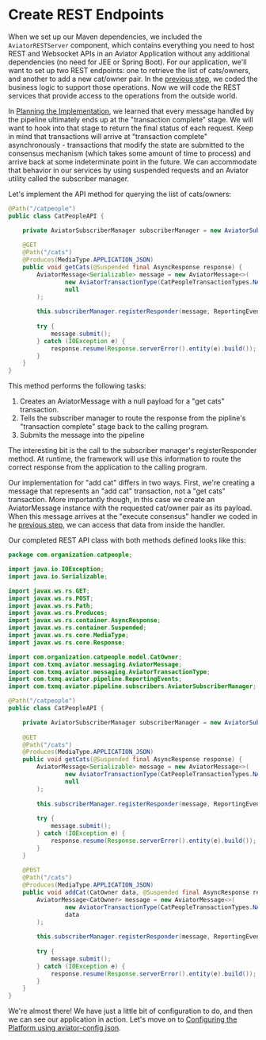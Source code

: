 Create REST Endpoints
=====================

When we set up our Maven dependencies, we included the `AviatorRESTServer` component, which contains everything you need to host REST and Websocket APIs in an Aviator Application without any additional dependencies (no need for JEE or Spring Boot).  For our application, we'll want to set up two REST endpoints:  one to retrieve the list of cats/owners, and another to add a new cat/owner pair.  In the [previous step](BusinessLogic.md), we coded the business logic to support those operations.  Now we will code the REST services that provide access to the operations from the outside world.

In [Planning the Implementation](Planning.md), we learned that every message handled by the pipeline ultimately ends up at the "transaction complete" stage.  We will want to hook into that stage to return the final status of each request.  Keep in mind that transactions will arrive at "transaction complete" asynchronously - transactions that modify the state are submitted to the consensus mechanism (which takes some amount of time to process) and arrive back at some indeterminate point in the future.  We can accommodate that behavior in our services by using suspended requests and an Aviator utility called the subscriber manager.

Let's implement the API method for querying the list of cats/owners:
```java
@Path("/catpeople")
public class CatPeopleAPI {

	private AviatorSubscriberManager subscriberManager = new AviatorSubscriberManager();
	
	@GET
	@Path("/cats")
	@Produces(MediaType.APPLICATION_JSON)
	public void getCats(@Suspended final AsyncResponse response) {
		AviatorMessage<Serializable> message = new AviatorMessage<>(
				new AviatorTransactionType(CatPeopleTransactionTypes.NAMESPACE, CatPeopleTransactionTypes.GET_CATS),
				null
		);
		
		this.subscriberManager.registerResponder(message, ReportingEvents.transactionComplete, response);
		
		try {
			message.submit();
		} catch (IOException e) {
			response.resume(Response.serverError().entity(e).build());
		}
	}
}
```
This method performs the following tasks:
1. Creates an AviatorMessage with a null payload for a "get cats" transaction.
2. Tells the subscriber manager to route the response from the pipline's "transaction complete" stage back to the calling program.
3. Submits the message into the pipeline

The interesting bit is the call to the subscriber manager's registerResponder method.  At runtime, the framework will use this information to route the correct response from the application to the calling program.

Our implementation for "add cat" differs in two ways.  First, we're creating a message that represents an "add cat" transaction, not a "get cats" transaction.  More importantly though, in this case we create an AviatorMessage instance with the requested cat/owner pair as its payload.  When this message arrives at the "execute consensus" handler we coded in he [previous step](BusinessLogic.md), we can access that data from inside the handler.

Our completed REST API class with both methods defined looks like this:

```java
package com.organization.catpeople;

import java.io.IOException;
import java.io.Serializable;

import javax.ws.rs.GET;
import javax.ws.rs.POST;
import javax.ws.rs.Path;
import javax.ws.rs.Produces;
import javax.ws.rs.container.AsyncResponse;
import javax.ws.rs.container.Suspended;
import javax.ws.rs.core.MediaType;
import javax.ws.rs.core.Response;

import com.organization.catpeople.model.CatOwner;
import com.txmq.aviator.messaging.AviatorMessage;
import com.txmq.aviator.messaging.AviatorTransactionType;
import com.txmq.aviator.pipeline.ReportingEvents;
import com.txmq.aviator.pipeline.subscribers.AviatorSubscriberManager;

@Path("/catpeople")
public class CatPeopleAPI {

	private AviatorSubscriberManager subscriberManager = new AviatorSubscriberManager();
	
	@GET
	@Path("/cats")
	@Produces(MediaType.APPLICATION_JSON)
	public void getCats(@Suspended final AsyncResponse response) {
		AviatorMessage<Serializable> message = new AviatorMessage<>(
				new AviatorTransactionType(CatPeopleTransactionTypes.NAMESPACE, CatPeopleTransactionTypes.GET_CATS),
				null
		);
		
		this.subscriberManager.registerResponder(message, ReportingEvents.transactionComplete, response);
		
		try {
			message.submit();
		} catch (IOException e) {
			response.resume(Response.serverError().entity(e).build());
		}
	}
	
	@POST
	@Path("/cats")
	@Produces(MediaType.APPLICATION_JSON)
	public void addCat(CatOwner data, @Suspended final AsyncResponse response) {
		AviatorMessage<CatOwner> message = new AviatorMessage<>(
				new AviatorTransactionType(CatPeopleTransactionTypes.NAMESPACE, CatPeopleTransactionTypes.ADD_CAT),
				data
		);
		
		this.subscriberManager.registerResponder(message, ReportingEvents.transactionComplete, response);
		
		try {
			message.submit();
		} catch (IOException e) {
			response.resume(Response.serverError().entity(e).build());
		}
	}
}
```

We're almost there!  We have just a little bit of configuration to do, and then we can see our application in action.  Let's move on to [Configuring the Platform using aviator-config.json](Config.md).